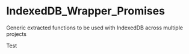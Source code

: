 # IndexedDB_Wrapper_Promises
Generic extracted functions to be used with IndexedDB across multiple projects

Test
